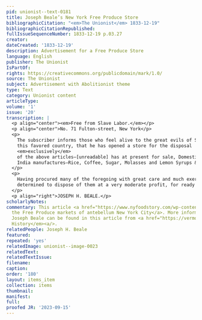 ```yaml
---
pid: unionist--text-0181
title: Joseph Beale’s New York Free Produce Store
bibliographicCitation: "<em>The Unionist</em> 1833-12-19"
bibliographicCitationRepublished: 
fullIssueSequenceNumber: 1833-12-19 p.03.27
creator: 
dateCreated: '1833-12-19'
description: Advertisement for a Free Produce Store
language: English
publisher: The Unionist
IsPartOf: 
rights: https://creativecommons.org/publicdomain/mark/1.0/
source: The Unionist
subject: Advertisement with Abolitionist theme
type: Text
category: Unionist content
articleType: 
volume: '1'
issue: '20'
transcription: |
  <p align="center"><em>Free from Slave Labor.</em></p>
  <p align="center">No. 71 Fulton-street, New York</p>
  <p>
    The subscriber informs those who feel alive to the great evils of Slavery in
    this favored country, that he has opened a store for the disposal
    <em>exclusively</em>
    of the above articles—[unreadable] has at present for sale, Domestic and East
    India manufactures—Rice, Coffee, Sugar, Molasses and Lemon Syrups &amp;c.
  </p>
  <p>
    Having procured many of the foregoing with great care and much exertion, he is
    determined to dispose of them at a very moderate profit, for ready money only.
  </p>
  <p align="right">JOSEPH H. BEALE.</p>
scholarlyNotes: 
commentary: This article <a href="https://www.nyfoodstory.com/wp-content/uploads/2020/11/2013_CHNY_NY_Foodstory_FINAL-2.pdf">canvasses
  the Free Produce markets of antebellum New York City</a>. More information about
  Joseph Beale can be found in this article from <a href="https://vermonthistory.org/journal/69/vt69_s04.pdf"><em>Vermont
  History</em><a/>.
relatedPeople: Joseph H. Beale
featured: 
repeated: 'yes'
relatedImage: unionist--image-0023
relatedText: 
relatedTextIssue: 
filename: 
caption: 
order: '180'
layout: items_item
collection: items
thumbnail: 
manifest: 
full: 
proofed JR: '2023-09-15'
---
```

